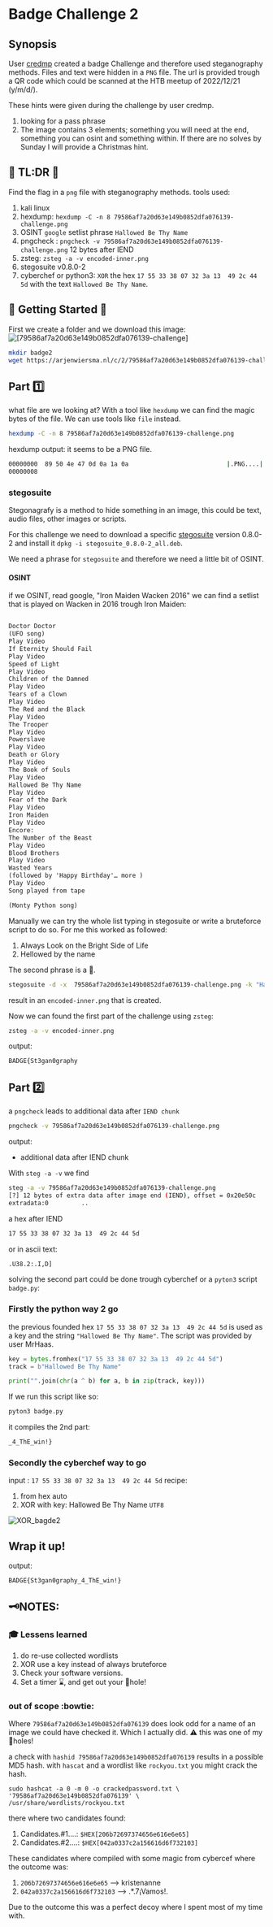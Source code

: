# Badge Challenge 2
## Synopsis
User [credmp](https://github.com/credmp) created a badge Challenge and therefore used steganography methods. Files and text were hidden in a `PNG` file.
The url is provided trough a QR code which could be scanned at the HTB meetup of 2022/12/21 (y/m/d/).

These hints were given during the challenge by user credmp.

1. looking for a pass phrase
2. The image contains 3 elements; something you will need at the end, something you can osint and something within. If there are no solves by Sunday I will provide a Christmas hint.


## :scroll: TL:DR :scroll:
Find the flag in a `png` file with steganography methods.
tools used:
1. kali linux
2. hexdump:   `hexdump -C -n 8 79586af7a20d63e149b0852dfa076139-challenge.png`
3. OSINT `google` setlist phrase `Hallowed Be Thy Name`
4. pngcheck : `pngcheck -v 79586af7a20d63e149b0852dfa076139-challenge.png` 12 bytes after IEND
5. zsteg:  `zsteg -a -v encoded-inner.png`
6. stegosuite v0.8.0-2
7. cyberchef or python3: `XOR` the hex `17 55 33 38 07 32 3a 13  49 2c 44 5d` with the text `Hallowed Be Thy Name`.


## :rocket: Getting Started :rocket:
First we create a folder and we download this image:
![[79586af7a20d63e149b0852dfa076139-challenge]](../img/79586af7a20d63e149b0852dfa076139-challenge.png)
```sh
mkdir badge2
wget https://arjenwiersma.nl/c/2/79586af7a20d63e149b0852dfa076139-challenge.png
```



## Part :one:
what file are we looking at?
With a tool like `hexdump` we can find the magic bytes of the file. We can use  tools like `file` instead. 

```sh
hexdump -C -n 8 79586af7a20d63e149b0852dfa076139-challenge.png
```
hexdump output: it seems to be a PNG file.
```sh
00000000  89 50 4e 47 0d 0a 1a 0a                           |.PNG....|
00000008
```

### stegosuite
Stegonagrafy is a method to hide something in an image, this could be text, audio files, other images or scripts.

For this challenge we need to download a specific [stegosuite](http://ftp.de.debian.org/debian/pool/main/s/stegosuite/stegosuite_0.8.0-2_all.deb) version 0.8.0-2 and install it `dpkg -i stegosuite_0.8.0-2_all.deb`.


We need a phrase for `stegosuite`  and therefore we need a little bit of OSINT.

#### OSINT
if we OSINT, read google, "Iron Maiden Wacken 2016" we can find a setlist that is played on Wacken in 2016 trough Iron Maiden:
```txt

Doctor Doctor
(UFO song)
Play Video
If Eternity Should Fail
Play Video
Speed of Light
Play Video
Children of the Damned
Play Video
Tears of a Clown
Play Video
The Red and the Black
Play Video
The Trooper
Play Video
Powerslave
Play Video
Death or Glory
Play Video
The Book of Souls
Play Video
Hallowed Be Thy Name
Play Video
Fear of the Dark
Play Video
Iron Maiden
Play Video
Encore:
The Number of the Beast
Play Video
Blood Brothers
Play Video
Wasted Years
(followed by 'Happy Birthday'… more )
Play Video
Song played from tape

(Monty Python song) 
```

Manually we can try the whole list typing in stegosuite or write a bruteforce script to do so.
For me this worked as followed:
1. Always Look on the Bright Side of Life
2. Hellowed by the name

The second phrase is a :dart:.
```sh
stegosuite -d -x  79586af7a20d63e149b0852dfa076139-challenge.png -k "Hallowed Be Thy Name"
```
result in  an `encoded-inner.png` that is created.

Now we can found the first part of the challenge using `zsteg`:
```sh
zsteg -a -v encoded-inner.png
```
output:
```sh
BADGE{St3gan0graphy
```



## Part :two:

a `pngcheck` leads to additional data after `IEND chunk`
```sh
pngcheck -v 79586af7a20d63e149b0852dfa076139-challenge.png
```
output:
- additional data after IEND chunk

With `steg -a -v` we find  
```sh
steg -a -v 79586af7a20d63e149b0852dfa076139-challenge.png                                                                                                                                                                                             
[?] 12 bytes of extra data after image end (IEND), offset = 0x20e50c                                                                                                                                                                                       
extradata:0         .. 
```
a hex after IEND
```sh
17 55 33 38 07 32 3a 13  49 2c 44 5d
```
or in ascii text:

```sh
.U38.2:.I,D]
```

solving the second part could be done trough cyberchef or a `pyton3` script `badge.py`:

### Firstly the python way 2 go
the previous founded hex `17 55 33 38 07 32 3a 13  49 2c 44 5d` is used as a key and the string `"Hallowed Be Thy Name"`.
The script was provided by user MrHaas.
```py
key = bytes.fromhex("17 55 33 38 07 32 3a 13  49 2c 44 5d")
track = b"Hallowed Be Thy Name"

print("".join(chr(a ^ b) for a, b in zip(track, key)))
```
If we run this script like so:
```sh
pyton3 badge.py
```
it compiles the 2nd part:
```sh
_4_ThE_win!}

```


### Secondly the cyberchef way to go
input :  `17 55 33 38 07 32 3a 13  49 2c 44 5d`
recipe:
1. from hex auto
2. XOR with key: Hallowed Be Thy Name `UTF8`

  ![XOR_bagde2](../img/XOR_bagde2.png)

## Wrap it up!
output:
```sh
BADGE{St3gan0graphy_4_ThE_win!}
```


## :old_key:NOTES: 

### :mortar_board: Lessens learned
1. do re-use collected wordlists
2. XOR use a key instead of always bruteforce 
3. Check your software versions. 
4. Set a timer :hourglass:, and get out your :rabbit:hole!

### out of scope :bowtie:
Where `79586af7a20d63e149b0852dfa076139` does look odd for a name of an image we could have checked it.
Which I actually did. :warning: this was one of my :rabbit:holes!

a check with `hashid 79586af7a20d63e149b0852dfa076139` results in a possible MD5 hash.
with `hascat` and a wordlist like `rockyou.txt` you might crack the hash.

```shell
sudo hashcat -a 0 -m 0 -o crackedpassword.txt \ '79586af7a20d63e149b0852dfa076139' \ 
/usr/share/wordlists/rockyou.txt
```

there where two candidates found:
1. Candidates.#1....: `$HEX[206b72697374656e616e6e65]`
2. Candidates.#2....: `$HEX[042a0337c2a156616d6f732103]`

These candidates where compiled with some magic from cybercef
where the outcome was:
1. `206b72697374656e616e6e65` —> kristenanne
2. `042a0337c2a156616d6f732103` —> .*.7¡Vamos!.

 Due to the outcome this was a perfect decoy where I spent most of my time with.



